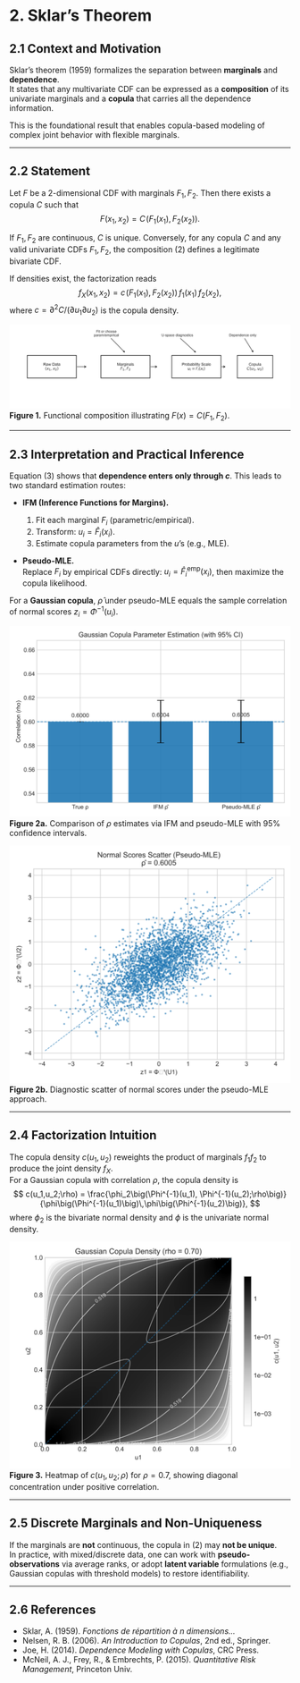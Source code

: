 # 2. Sklar’s Theorem

## 2.1 Context and Motivation

Sklar’s theorem (1959) formalizes the separation between **marginals** and **dependence**.  
It states that any multivariate CDF can be expressed as a **composition** of its univariate marginals and a **copula** that carries all the dependence information.

This is the foundational result that enables copula-based modeling of complex joint behavior with flexible marginals.

---

## 2.2 Statement

Let $F$ be a 2-dimensional CDF with marginals $F_1, F_2$. Then there exists a copula $C$ such that
$$
F(x_1,x_2) = C\!\big(F_1(x_1), F_2(x_2)\big).
\tag{2}
$$

If $F_1, F_2$ are continuous, $C$ is unique. Conversely, for any copula $C$ and any valid univariate CDFs $F_1, F_2$, the composition (2) defines a legitimate bivariate CDF.

If densities exist, the factorization reads
$$
f_X(x_1,x_2)
  = c\!\big(F_1(x_1), F_2(x_2)\big)\, f_1(x_1)\, f_2(x_2),
\tag{3}
$$
where $c = \partial^2 C / (\partial u_1 \partial u_2)$ is the copula density.

![Functional composition diagram](../assets/figures/01_foundations/sklar_functional_composition.svg)  
**Figure 1.** Functional composition illustrating $F(x)=C(F_1,F_2)$.

---

## 2.3 Interpretation and Practical Inference

Equation (3) shows that **dependence enters only through $c$**. This leads to two standard estimation routes:

- **IFM (Inference Functions for Margins).**  
  1) Fit each marginal $F_i$ (parametric/empirical).  
  2) Transform: $u_i = \hat F_i(x_i)$.  
  3) Estimate copula parameters from the $u$’s (e.g., MLE).

- **Pseudo-MLE.**  
  Replace $F_i$ by empirical CDFs directly: $u_i = \hat F^{\text{emp}}_i(x_i)$, then maximize the copula likelihood.

For a **Gaussian copula**, $\hat\rho$ under pseudo-MLE equals the sample correlation of normal scores $z_i = \Phi^{-1}(u_i)$.

![IFM vs Pseudo-MLE bar chart](../assets/figures/01_foundations/ifm_vs_pseudomle_bar_CI.svg)  
**Figure 2a.** Comparison of $\rho$ estimates via IFM and pseudo-MLE with 95% confidence intervals.

![Normal scores scatter](../assets/figures/01_foundations/normal_scores_scatter_pml.svg)  
**Figure 2b.** Diagnostic scatter of normal scores under the pseudo-MLE approach.

---

## 2.4 Factorization Intuition

The copula density $c(u_1,u_2)$ reweights the product of marginals $f_1 f_2$ to produce the joint density $f_X$.  
For a Gaussian copula with correlation $\rho$, the copula density is
$$
c(u_1,u_2;\rho)
= \frac{\phi_2\big(\Phi^{-1}(u_1), \Phi^{-1}(u_2);\rho\big)}
       {\phi\big(\Phi^{-1}(u_1)\big)\,\phi\big(\Phi^{-1}(u_2)\big)},
$$
where $\phi_2$ is the bivariate normal density and $\phi$ is the univariate normal density.

![Gaussian copula density heatmap](../assets/figures/01_foundations/gaussian_copula_density_heatmap.svg)  
**Figure 3.** Heatmap of $c(u_1,u_2;\rho)$ for $\rho=0.7$, showing diagonal concentration under positive correlation.

---

## 2.5 Discrete Marginals and Non-Uniqueness

If the marginals are **not** continuous, the copula in (2) may **not be unique**.  
In practice, with mixed/discrete data, one can work with **pseudo-observations** via average ranks, or adopt **latent variable** formulations (e.g., Gaussian copulas with threshold models) to restore identifiability.

---

## 2.6 References

- Sklar, A. (1959). *Fonctions de répartition à n dimensions...*  
- Nelsen, R. B. (2006). *An Introduction to Copulas*, 2nd ed., Springer.  
- Joe, H. (2014). *Dependence Modeling with Copulas*, CRC Press.  
- McNeil, A. J., Frey, R., & Embrechts, P. (2015). *Quantitative Risk Management*, Princeton Univ.

